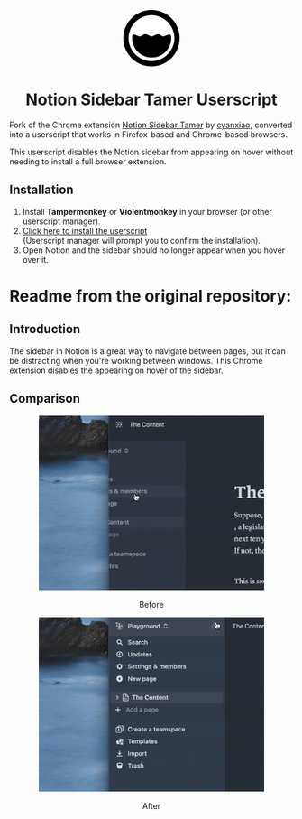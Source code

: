 <p align="center">
<img src="./images/128.png" style="width:100px;" />
</p>

<h1 align="center">Notion Sidebar Tamer Userscript</h1>

Fork of the Chrome extension [Notion Sidebar Tamer](https://github.com/cyanxiao/notion-sidebar-tamer) by [cyanxiao](https://github.com/cyanxiao), converted into a userscript that works in Firefox-based and Chrome-based browsers.  

This userscript disables the Notion sidebar from appearing on hover without needing to install a full browser extension.

## Installation
1. Install **Tampermonkey** or **Violentmonkey** in your browser (or other userscript manager).
2. [Click here to install the userscript](https://github.com/YourLocalCatGirl/notion-sidebar-tamer-userscript/releases/download/Release/Notion.Sidebar.Tamer.Userscript-0.1.user.js)  
   (Userscript manager will prompt you to confirm the installation).
3. Open Notion and the sidebar should no longer appear when you hover over it.

# Readme from the original repository:

## Introduction
The sidebar in Notion is a great way to navigate between pages, but it can be distracting when you're working between windows. This Chrome extension disables the appearing on hover of the sidebar.

## Comparison
<p align="center">
<img src="./screenshots/before.gif" style="width:400px" />
</p>

<p align="center">
Before
</p>

<p align="center">
<img src="./screenshots/after.gif" style="width:400px" />
</p>

<p align="center">
After
</p>

